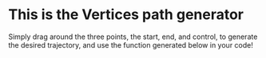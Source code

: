 # This is the Vertices path generator

Simply drag around the three points, the start, end, and control, to generate the desired trajectory, and use the function generated below in your code!